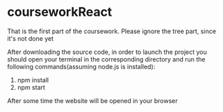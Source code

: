 # courseworkReact
That is the first part of the coursework. Please ignore the tree part, since it's not done yet  

After downloading the source code, in order to launch the project you should open your terminal in the corresponding directory and run the following commands(assuming node.js is installed):
1. npm install
2. npm start  

After some time the website will be opened in your browser
